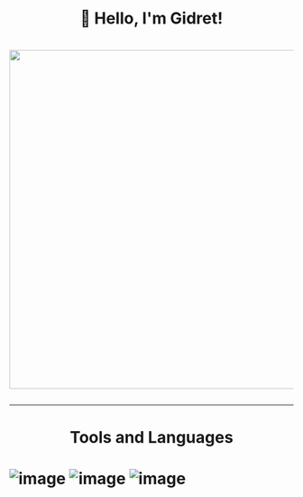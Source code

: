 <h1 align="center">👋 Hello, I'm Gidret!<h1>

<p align="center">
 <img width="600" src=".assets/опа--сделано в Clipchamp.gif" />
</p>

---

<h1 align="center"> Tools and Languages<h1>

![image](https://github.com/Gidret/Gidret/assets/148894921/7ea23722-0da7-44c9-85dc-5f5c75aae636)
![image](https://github.com/Gidret/Gidret/assets/148894921/db633b2d-a948-41da-83d2-1e3f37a49977)
![image](https://github.com/Gidret/Gidret/assets/148894921/3267ad1f-0d28-4027-9d90-cfe41fc22753)
